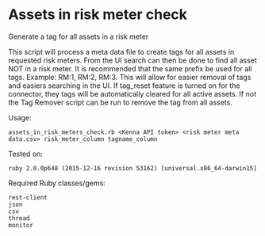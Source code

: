 # Assets in risk meter check

Generate a tag for all assets in a risk meter

This script will process a meta data file to create tags for all assets in requested risk meters. From the UI search can then be done to find all asset NOT in a risk meter. It is recommended that the same prefix be used for all tags. Example: RM:1, RM:2, RM:3. This will allow for easier removal of tags and easiers searching in the UI. If tag\_reset feature is turned on for the connector, they tags will be automatically cleared for all active assets. If not the Tag Remover script can be run to remove the tag from all assets.  

Usage:

    assets_in_risk_meters_check.rb <Kenna API token> <risk meter meta data.csv> risk_meter_column tagname_column
    
    
Tested on:

    ruby 2.0.0p648 (2015-12-16 revision 53162) [universal.x86_64-darwin15]
    
    
Required Ruby classes/gems:

    rest-client
    json
    csv
    thread
    monitor

